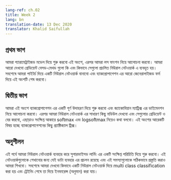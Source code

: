 ```yaml
---
lang-ref: ch.02
title: Week 2
lang: bn
translation-date: 13 Dec 2020
translator: Khalid Saifullah
---
```



<!-- ## Lecture part A -->
## প্রথম ভাগ

<!-- We start by understanding what parametrised models are and then discuss what a loss function is. We then look at Gradient-based methods and how it's used in the backpropagation algorithm in a traditional neural network. We conclude this section by learning how to implement a neural network in PyTorch followed by a discussion on a more generalized form of backpropagation. -->
আমরা প্যারামেট্রাইজড মডেল দিয়ে শুরু করবো এই অংশে, এরপর আমরা লস ফাংশন নিয়ে আলোচনা করবো। আমরা আরো দেখবো গ্রেডিয়েন্ট বেসড-মেথড গুলো কি এবং কিভাবে সেগুলো প্রচলিত নিউরাল নেটওয়ার্ক এ ব্যবহৃত হয়। সবশেষে আমরা পাইটর্চ দিয়ে একটি নিউরাল নেটওয়ার্ক বানাবো এবং ব্যাকপ্রোপাগেশন এর আরো জেনেরালাইজড ফর্ম দিয়ে এই অংশটি শেষ করবো।


<!-- ## Lecture part B -->
## দ্বিতীয় ভাগ

<!-- We begin with a concrete example of backpropagation and discuss the dimensions of Jacobian matrices. We then look at various basic neural net modules and compute their gradients, followed by a brief discussion on softmax and logsoftmax. The other topic of discussion in this part is Practical Tricks for backpropagation. -->
আমরা এই অংশে ব্যাকপ্রোপাগেশন এর একটি পূর্ণ উদাহরণ দিয়ে শুরু করবো এবং জ্যাকোবিয়ান ম্যাট্রিক্স এর ডাইমেনশন নিয়ে আলোচনা করবো। এরপর আমরা নিউরাল নেটওয়ার্ক এর সাধারণ কিছু মডিউল দেখবো এবং সেগুলোর গ্রেডিয়েন্ট ও বের করবো, এছাড়াও সংক্ষিপ্ত আকারে softmax এবং logsoftmax নিয়েও কথা বলবো। এই অংশের আরেকটি বিষয় হচ্ছে ব্যাকপ্রোপাগেশনের কিছু প্র্যাক্টিক্যাল ট্রিক্স।


<!-- ## Practicum -->
## অনুশীলন

<!-- We give a brief introduction to supervised learning using artificial neural networks. We expound on the problem formulation and conventions of data used to train these networks. We also discuss how to train a neural network for multi class classification, and how to perform inference once the network is trained. -->
এই পর্বে আমরা নিউরাল নেটওয়ার্ক ব্যবহার করে সুপারভাইসড লার্নিং এর একটি সংক্ষিপ্ত পরিচিতি দিয়ে শুরু করবো। এই নেটওয়ার্কগুলোকে শেখানোর জন্য যেই ডাটা ব্যবহার এর প্রচলন রয়েছে এবং এই সমস্যাগুলোকে সঠিকভাবে প্রস্তুতি করাও আমরা শিখবো। সবশেষে আমরা দেখবো কিভাবে একটি নিউরাল নেটওয়ার্ক দিয়ে multi class classification করা হয় এবং ট্রেইনিং শেষে তা দিয়ে ইনফারেন্স (অনুমান) করা যায়।

